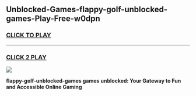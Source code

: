 
## Unblocked-Games-flappy-golf-unblocked-games-Play-Free-w0dpn
<h3>
<a href="https://premium76.site?title=flappy-golf-unblocked-games&ref=09A">CLICK TO PLAY</a></h3>
<hr>

<h3>
<a href="https://premium76.site?title=flappy-golf-unblocked-games&ref=09A">CLICK 2 PLAY</a>
  
</h3>

<a href="https://premium76.site?title=flappy-golf-unblocked-games&ref=09A"><img src="https://clearcache.store/games.png"></a>


**flappy-golf-unblocked-games games unblocked: Your Gateway to Fun and Accessible Online Gaming**
